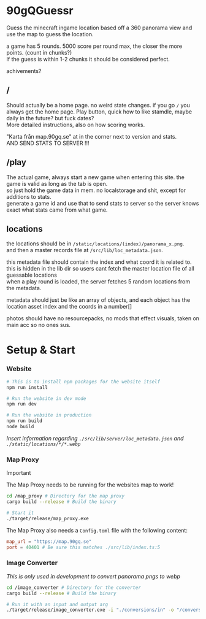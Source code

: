 # 90gQGuessr

Guess the minecraft ingame location based off a 360 panorama view and use the map to guess the location.  

a game has 5 rounds. 5000 score per round max, the closer the more points. (count in chunks?)  
If the guess is within 1-2 chunks it should be considered perfect.  

achivements?

## /
Should actually be a home page. no weird state changes. if you go `/` you always get the home page.
Play button, quick how to like stamdle, maybe daily in the future? but fuck dates?  
More detailed instructions, also on how scoring works.  

"Karta från map.90gq.se" at in the corner next to version and stats.  
AND SEND STATS TO SERVER !!!   

## /play
The actual game, always start a new game when entering this site. the game is valid as long as the tab is open.  
so just hold the game data in mem. no localstorage and shit, except for additions to stats.  
generate a game id and use that to send stats to server so the server knows exact what stats came from what game.  


## locations
the locations should be in `/static/locations/(index)/panorama_x.png`.  
and then a master records file at `/src/lib/loc_metadata.json`.  

this metadata file should contain the index and what coord it is related to.  
this is hidden in the lib dir so users cant fetch the master location file of all guessable locations  
when a play round is loaded, the server fetches 5 random locations from the metadata.  

metadata should just be like an array of objects, and each object has the location asset index and the coords in a number[]  

photos should have no resourcepacks, no mods that effect visuals, taken on main acc so no ones sus.  

# Setup & Start


### **Website**
```bash
# This is to install npm packages for the website itself
npm run install
```

```bash
# Run the website in dev mode
npm run dev
```
```bash
# Run the website in production
npm run build
node build
```

*Insert information regarding `./src/lib/server/loc_metadata.json` and `./static/locations/*/*.webp`*

### **Map Proxy**
> [!IMPORTANT]  
> The Map Proxy needs to be running for the websites map to work!

```bash
cd /map_proxy # Directory for the map proxy
cargo build --release # Build the binary

# Start it
./target/release/map_proxy.exe
```
The Map Proxy also needs a `Config.toml` file with the following content:
```toml
map_url = "https://map.90gq.se"
port = 40401 # Be sure this matches ./src/lib/index.ts:5
```

### **Image Converter**
*This is only used in development to convert panorama pngs to webp*

```bash
cd /image_converter # Directory for the converter
cargo build --release # Build the binary

# Run it with an input and output arg
./target/release/image_converter.exe -i "./conversions/in" -o "/conversions/out"
```


